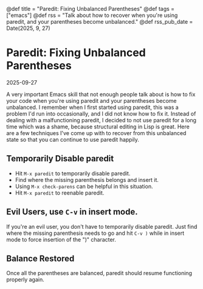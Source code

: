 @def title = "Paredit: Fixing Unbalanced Parentheses"
@def tags = ["emacs"]
@def rss = "Talk about how to recover when you're using paredit, and your parentheses become unbalanced."
@def rss_pub_date = Date(2025, 9, 27)

# Paredit: Fixing Unbalanced Parentheses

2025-09-27

A very important Emacs skill that not enough people talk about is how to fix your code when you're using paredit and your parentheses become unbalanced.  I remember when I first started using paredit, this was a problem I'd run into occasionally, and I did not know how to fix it.  Instead of dealing with a malfunctioning paredit, I decided to not use paredit for a long time which was a shame, because structural editing in Lisp is great.  Here are a few techniques I've come up with to recover from this unbalanced state so that you can continue to use paredit happily.

## Temporarily Disable paredit

- Hit `M-x paredit` to temporarily disable paredit.
- Find where the missing parenthesis belongs and insert it.
- Using `M-x check-parens` can be helpful in this situation.
- Hit `M-x paredit` to reenable paredit.

## Evil Users, use `C-v` in insert mode.

If you're an evil user, you don't have to temporarily disable paredit.  Just find where the missing parenthesis needs to go and hit `C-v )` while in insert mode to force insertion of the ")" character.

## Balance Restored

Once all the parentheses are balanced, paredit should resume functioning properly again.
